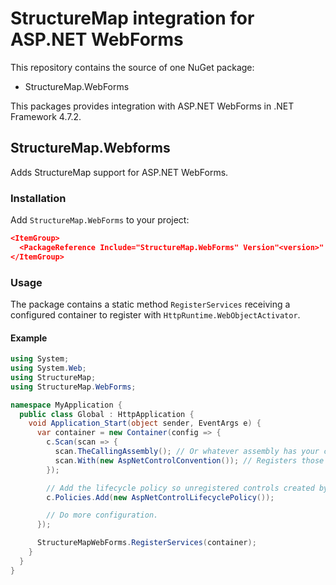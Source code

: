 # StructureMap integration for ASP.NET WebForms


This repository contains the source of one NuGet package:

 - StructureMap.WebForms

This packages provides integration with ASP.NET WebForms in .NET Framework 4.7.2.

## StructureMap.Webforms

Adds StructureMap support for ASP.NET WebForms.

### Installation

Add `StructureMap.WebForms` to your project:

```json
<ItemGroup>
  <PackageReference Include="StructureMap.WebForms" Version"<version>" />
</ItemGroup>
```

### Usage

The package contains a static method `RegisterServices` receiving a configured container to register with `HttpRuntime.WebObjectActivator`.

#### Example

```csharp
using System;
using System.Web;
using StructureMap;
using StructureMap.WebForms;

namespace MyApplication {
  public class Global : HttpApplication {
    void Application_Start(object sender, EventArgs e) {
      var container = new Container(config => {
        c.Scan(scan => {
          scan.TheCallingAssembly(); // Or whatever assembly has your controls.
          scan.With(new AspNetControlConvention()); // Registers those controls with the container.
        });

        // Add the lifecycle policy so unregistered controls created by the container are always unique.
        c.Policies.Add(new AspNetControlLifecyclePolicy());

        // Do more configuration.
      });

      StructureMapWebForms.RegisterServices(container);
    }
  }
}
```
